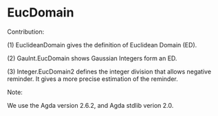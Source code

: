 # EucDomain

Contribution:

(1) EuclideanDomain gives the definition of Euclidean Domain (ED).

(2) GauInt.EucDomain shows Gaussian Integers form an ED.

(3) Integer.EucDomain2 defines the integer division that allows negative reminder. It gives a more precise estimation of the reminder.

Note:

We use the Agda version 2.6.2, and Agda stdlib verion 2.0. 
